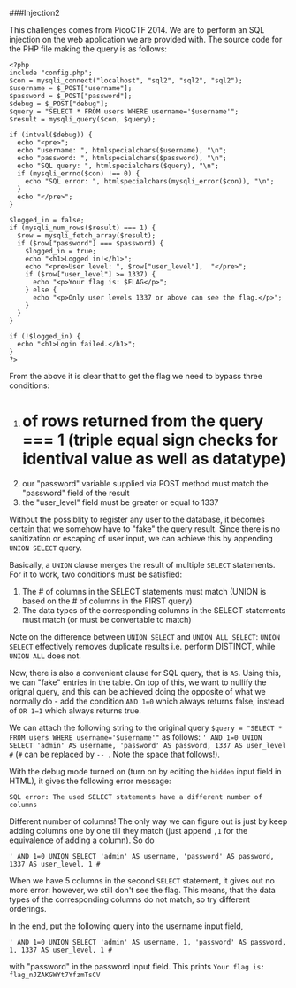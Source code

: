 ###Injection2

This challenges comes from PicoCTF 2014. We are to perform an SQL injection on the web application we are provided with. The source code for the PHP file making the query is as follows:
```
<?php
include "config.php";
$con = mysqli_connect("localhost", "sql2", "sql2", "sql2");
$username = $_POST["username"];
$password = $_POST["password"];
$debug = $_POST["debug"];
$query = "SELECT * FROM users WHERE username='$username'";
$result = mysqli_query($con, $query);

if (intval($debug)) {
  echo "<pre>";
  echo "username: ", htmlspecialchars($username), "\n";
  echo "password: ", htmlspecialchars($password), "\n";
  echo "SQL query: ", htmlspecialchars($query), "\n";
  if (mysqli_errno($con) !== 0) {
    echo "SQL error: ", htmlspecialchars(mysqli_error($con)), "\n";
  }
  echo "</pre>";
}

$logged_in = false;
if (mysqli_num_rows($result) === 1) {
  $row = mysqli_fetch_array($result);
  if ($row["password"] === $password) {
    $logged_in = true;
    echo "<h1>Logged in!</h1>";
    echo "<pre>User level: ", $row["user_level"],  "</pre>";
    if ($row["user_level"] >= 1337) {
      echo "<p>Your flag is: $FLAG</p>";
    } else {
      echo "<p>Only user levels 1337 or above can see the flag.</p>";
    }
  }
}

if (!$logged_in) {
  echo "<h1>Login failed.</h1>";
}
?>
```
From the above it is clear that to get the flag we need to bypass three conditions:

1. # of rows returned from the query === 1 (triple equal sign checks for identival value as well as datatype)
2. our "password" variable supplied via POST method must match the "password" field of the result
3. the "user_level" field must be greater or equal to 1337

Without the possiblity to register any user to the database, it becomes certain that we somehow have to "fake" the query result. Since there is no sanitization or escaping of user input,
we can achieve this by appending ```UNION SELECT``` query.

Basically, a ```UNION``` clause merges the result of multiple ```SELECT``` statements. For it to work, two conditions must be satisfied:

1. The # of columns in the SELECT statements must match (UNION is based on the # of columns in the FIRST query)
2. The data types of the corresponding columns in the SELECT statements must match (or must be convertable to match)

Note on the difference between ```UNION SELECT``` and ```UNION ALL SELECT```:
```UNION SELECT``` effectively removes duplicate results i.e. perform DISTINCT, while ```UNION ALL``` does not.

Now, there is also a convenient clause for SQL query, that is ```AS```. Using this, we can "fake" entries in the table. On top of this, we want to nullify the orignal query, and this can be achieved doing the opposite
of what we normally do - add the condition ```AND 1=0``` which always returns false, instead of ```OR 1=1``` which always returns true.

We can attach the following string to the original query ```$query = "SELECT * FROM users WHERE username='$username'"``` as follows:
```' AND 1=0 UNION SELECT 'admin' AS username, 'password' AS password, 1337 AS user_level #``` (```#``` can be replaced by ```-- ```. Note the space that follows!).

With the debug mode turned on (turn on by editing the ```hidden``` input field in HTML), it gives the following error message:
```
SQL error: The used SELECT statements have a different number of columns
```
Different number of columns! The only way we can figure out is just by keep adding columns one by one till they match (just append ```,1``` for the equivalence of adding a column). So do
```
' AND 1=0 UNION SELECT 'admin' AS username, 'password' AS password, 1337 AS user_level, 1 #
```
When we have 5 columns in the second ```SELECT``` statement, it gives out no more error: however, we still don't see the flag. This means, that the data types of the corresponding columns do not match,
so try different orderings. 

In the end, put the following query into the username input field, 

```
' AND 1=0 UNION SELECT 'admin' AS username, 1, 'password' AS password, 1, 1337 AS user_level, 1 #
```
with "password" in the password input field. This prints 
```Your flag is: flag_nJZAKGWYt7YfzmTsCV```


